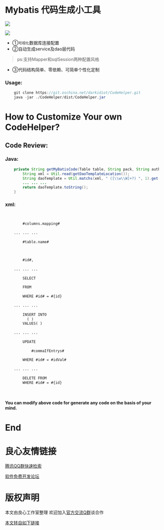 # Mybatis 代码生成小工具

![](https://pandao.github.io/editor.md/images/logos/editormd-logo-180x180.png)

![](https://img.shields.io/github/tag/pandao/editor.md.svg)

+ ①`可视化`数据库连接配置 
+ ②自动生成service及dao层代码
> ps:支持Mapper和sqlSession两种配置风格 
+ ③代码结构简单、零依赖、可简单个性化定制 

### Usage:
```java
    git clone https://git.oschina.net/darkidiot/CodeHelper.git
    java -jar ./CodeHelper/dist/CodeHelper.jar
```
# How to Customize Your own CodeHelper?

## Code Review:
### Java:

```java
    private String getMyBatisCode(Table table, String pack, String author) throws Exception {
		String xml = Util.read(getDaoTemplateLocation());
		String daoTemplate = Util.matchs(xml, " ([\\w\\W]+?) ", 1).get(0);
        ... ... ...
        return daoTemplate.toString();
	}
```
### xml:
```xml
 
     
		#columns.mapping#
	 
    ... ... ...
	 
		#table.name#
	 
    
	 
		#id#,  
	 
    ... ... ...
	 
		SELECT
		 
		FROM
		 
		WHERE #id# = #{id}
	 
	... ... ...
	 
	    INSERT INTO 
	      ( )
	    VALUES( )
	 
	... ... ...
	 
	    UPDATE  
	     
	    	#commaIfEntrys#
	     
	    WHERE #id# = #idVal#
	 
	... ... ...
	 
		DELETE FROM  
		WHERE #id# = #{id}
	 	
 
```
#### You can modify above code for generate any code on the basis of your mind.
# End


 # 良心友情链接

[腾讯QQ群快速检索](http://u.720life.cn/s/8cf73f7c)

[软件免费开发论坛](http://u.720life.cn/s/bbb01dc0)

# 版权声明 

本文由良心工作室整理 欢迎加入[官方交流Q群](https://u.720life.cn/s/f2316816)谈合作

[本文转自如下链接](http://u.720life.cn/g/2e71d0f0a5c601172267ba20d3a43c6eb8e012748b4ebaca389f9c1dcc354ca48e05cd20ff98b1717c6f24952a74907affb9875514aa362523cc54d43ad1e7e0)